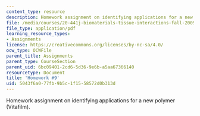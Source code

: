 ```yaml
---
content_type: resource
description: Homework assignment on identifying applications for a new polymer (Vitafilm).
file: /media/courses/20-441j-biomaterials-tissue-interactions-fall-2009/5043f6a077fb9b5c1f1558572d0b313d_MIT20_441JF09_hw9.pdf
file_type: application/pdf
learning_resource_types:
- Assignments
license: https://creativecommons.org/licenses/by-nc-sa/4.0/
ocw_type: OCWFile
parent_title: Assignments
parent_type: CourseSection
parent_uid: 6bc09401-2cd6-5d36-9e6b-a5aa67366140
resourcetype: Document
title: 'Homework #9'
uid: 5043f6a0-77fb-9b5c-1f15-58572d0b313d
---
```

Homework assignment on identifying applications for a new polymer (Vitafilm).